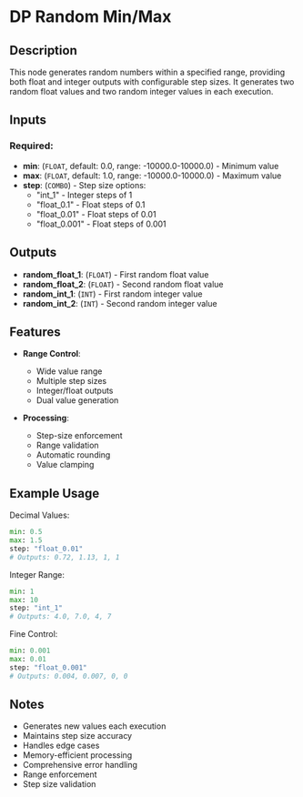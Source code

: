 # DP Random Min/Max

## Description

This node generates random numbers within a specified range, providing both float and integer outputs with configurable step sizes. It generates two random float values and two random integer values in each execution.

## Inputs

### Required:
- **min**: (`FLOAT`, default: 0.0, range: -10000.0-10000.0) - Minimum value
- **max**: (`FLOAT`, default: 1.0, range: -10000.0-10000.0) - Maximum value
- **step**: (`COMBO`) - Step size options:
  - "int_1" - Integer steps of 1
  - "float_0.1" - Float steps of 0.1
  - "float_0.01" - Float steps of 0.01
  - "float_0.001" - Float steps of 0.001

## Outputs

- **random_float_1**: (`FLOAT`) - First random float value
- **random_float_2**: (`FLOAT`) - Second random float value
- **random_int_1**: (`INT`) - First random integer value
- **random_int_2**: (`INT`) - Second random integer value

## Features

- **Range Control**:
  - Wide value range
  - Multiple step sizes
  - Integer/float outputs
  - Dual value generation

- **Processing**:
  - Step-size enforcement
  - Range validation
  - Automatic rounding
  - Value clamping

## Example Usage

Decimal Values:
```python
min: 0.5
max: 1.5
step: "float_0.01"
# Outputs: 0.72, 1.13, 1, 1
```

Integer Range:
```python
min: 1
max: 10
step: "int_1"
# Outputs: 4.0, 7.0, 4, 7
```

Fine Control:
```python
min: 0.001
max: 0.01
step: "float_0.001"
# Outputs: 0.004, 0.007, 0, 0
```

## Notes

- Generates new values each execution
- Maintains step size accuracy
- Handles edge cases
- Memory-efficient processing
- Comprehensive error handling
- Range enforcement
- Step size validation
